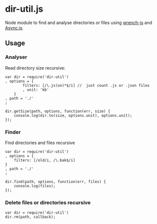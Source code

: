 dir-util.js
=======================

Node module to find and analyse directories or files using [wrench-js](https://github.com/ryanmcgrath/wrench-js) and [Async.js](https://github.com/caolan/async). 

## Usage

### Analyser 
Read directory size recursive:

	var dir = require('dir-util')
	, options = {
			filters: [/\.js(on)*$/i] //  just count .js or .json files
			, unit: 'kb'
		}
	, path = './'
	;
  	
	dir.getSize(path, options, function(err, size) {
		console.log(dir.to(size, options.unit), options.unit);
	});


### Finder		
Find directories and files recursive

	var dir = require('dir-util')
	, options = {
		filters: [/old/i, /\.bak$/i] 
	}
	, path = './'
	;

	dir.find(path, options, function(err, files) {
		console.log(files);
	});


### Delete files or directories recursive

	var dir = require('dir-util')
	dir.rm(path, callback);